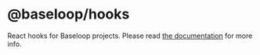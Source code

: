 # @baseloop/hooks

React hooks for Baseloop projects. Please read [the documentation](https://baseloop.dev/docs) for more info.
